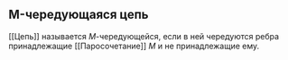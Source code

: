 
## M-чередующаяся цепь
[[Цепь]] называется $M$-чередующейся, если в ней чередуются ребра принадлежащие [[Паросочетание]] $M$ и не принадлежащие ему.
